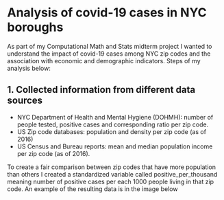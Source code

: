 # Analysis of covid-19 cases in NYC boroughs

As part of my Computational Math and Stats midterm project 
I wanted to understand the impact of covid-19 cases among 
NYC zip codes and the association with economic and 
demographic indicators. Steps of my analysis below:

## 1. Collected information from different data sources
- NYC Department of Health and Mental Hygiene (DOHMH): number of people tested, positive cases and corresponding ratio per zip code.
- US Zip code databases: population and density per zip code (as of 2016)
- US Census and Bureau reports: mean and median population income per zip code (as of 2016).

To create a fair comparison between zip codes that have more population than others I created a standardized variable called positive_per_thousand meaning number of positive cases per each 1000 people living in that zip code.
An example of the resulting data is in the image below
